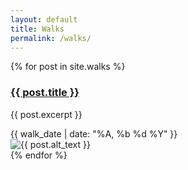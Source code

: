 ```yaml
---
layout: default
title: Walks
permalink: /walks/
---
```

<section class="mw10 center">
{% for post in site.walks %}
 <article class="pv4  ph3 ph0-l">
      <div class="flex flex-column flex-row-ns">
        <div class="w-100 w-60-ns pr3-ns order-2 order-1-ns">
          <a href="{{site.baseurl}}{{ post.url }}" title="Read about {{ post.title }}">
            <h1 class="f3 dark-grayish-red avenir mt0 lh-title">
              {{ post.title }}
            </h1>
          </a>
          <p class="f4 fw4 f4-l lh-copy avenir ink">
              {{ post.excerpt }}
          </p>
         <time class="f6 db dark-cyan">{{ walk_date | date: "%A, %b %d %Y" }}</time>
         </div>
        <div class="pl3-ns order-1 order-2-ns mb4 mb0-ns w-100 w-40-ns">
          <img src="{{ post.preview }}" class="db" alt="{{ post.alt_text }}">
        </div>
      </div>
    </article>
{% endfor %}
</section>

